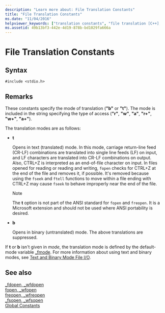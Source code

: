 ```yaml
---
description: "Learn more about: File Translation Constants"
title: "File Translation Constants"
ms.date: "11/04/2016"
helpviewer_keywords: ["translation constants", "file translation [C++], constants", "translation, file translation constants", "translation, constants", "constants [C++], file translation mode", "file translation [C++]"]
ms.assetid: 49b13bf3-442e-4d19-878b-bd1029fa666a
---
```

# File Translation Constants

## Syntax

```
#include <stdio.h>
```

## Remarks

These constants specify the mode of translation (**"b"** or **"t"**). The mode is included in the string specifying the type of access (**"r"**, **"w"**, **"a"**, **"r+"**, **"w+"**, **"a+"**).

The translation modes are as follows:

- **t**

   Opens in text (translated) mode. In this mode, carriage return-line feed (CR-LF) combinations are translated into single line feeds (LF) on input, and LF characters are translated into CR-LF combinations on output. Also, CTRL+Z is interpreted as an end-of-file character on input. In files opened for reading or reading and writing, `fopen` checks for CTRL+Z at the end of the file and removes it, if possible. It's removed because using the `fseek` and `ftell` functions to move within a file ending with CTRL+Z may cause `fseek` to behave improperly near the end of the file.

   > [!NOTE]
   > The **t** option is not part of the ANSI standard for `fopen` and `freopen`. It is a Microsoft extension and should not be used where ANSI portability is desired.

- **b**

   Opens in binary (untranslated) mode. The above translations are suppressed.

If **t** or **b** isn't given in *mode*, the translation mode is defined by the default-mode variable [_fmode](../c-runtime-library/fmode.md). For more information about using text and binary modes, see [Text and Binary Mode File I/O](../c-runtime-library/text-and-binary-mode-file-i-o.md).

## See also

[_fdopen, _wfdopen](../c-runtime-library/reference/fdopen-wfdopen.md)<br/>
[fopen, _wfopen](../c-runtime-library/reference/fopen-wfopen.md)<br/>
[freopen, _wfreopen](../c-runtime-library/reference/freopen-wfreopen.md)<br/>
[_fsopen, _wfsopen](../c-runtime-library/reference/fsopen-wfsopen.md)<br/>
[Global Constants](../c-runtime-library/global-constants.md)
